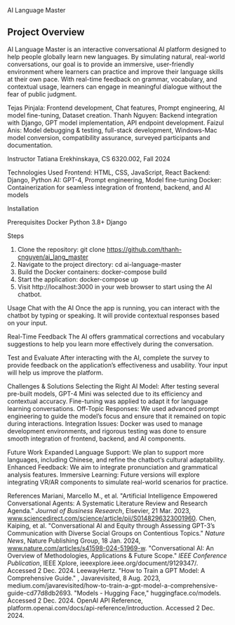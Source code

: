 AI Language Master

Project Overview
-----------------
AI Language Master is an interactive conversational AI platform designed to help people globally learn new languages. By simulating natural, real-world conversations, our goal is to provide an immersive, user-friendly environment where learners can practice and improve their language skills at their own pace. With real-time feedback on grammar, vocabulary, and contextual usage, learners can engage in meaningful dialogue without the fear of public judgment.

Tejas Pinjala: Frontend development, Chat features, Prompt engineering, AI model fine-tuning, Dataset creation.
Thanh Nguyen: Backend integration with Django, GPT model implementation, API endpoint development.
Faizul Anis: Model debugging & testing, full-stack development, Windows-Mac model conversion, compatibility assurance, surveyed participants and documentation.

Instructor
Tatiana Erekhinskaya, CS 6320.002, Fall 2024

Technologies Used
Frontend: HTML, CSS, JavaScript, React
Backend: Django, Python
AI: GPT-4, Prompt engineering, Model fine-tuning
Docker: Containerization for seamless integration of frontend, backend, and AI models

Installation

Prerequisites
Docker
Python 3.8+
Django

Steps
1. Clone the repository:
   git clone https://github.com/thanh-cnguyen/ai_lang_master
2. Navigate to the project directory:
   cd ai-language-master
3. Build the Docker containers:
   docker-compose build
4. Start the application:
   docker-compose up
5. Visit http://localhost:3000 in your web browser to start using the AI chatbot.

Usage
Chat with the AI
Once the app is running, you can interact with the chatbot by typing or speaking. It will provide contextual responses based on your input.

Real-Time Feedback
The AI offers grammatical corrections and vocabulary suggestions to help you learn more effectively during the conversation.

Test and Evaluate
After interacting with the AI, complete the survey to provide feedback on the application’s effectiveness and usability. Your input will help us improve the platform.

Challenges & Solutions
Selecting the Right AI Model: After testing several pre-built models, GPT-4 Mini was selected due to its efficiency and contextual accuracy. Fine-tuning was applied to adapt it for language learning conversations.
Off-Topic Responses: We used advanced prompt engineering to guide the model’s focus and ensure that it remained on topic during interactions.
Integration Issues: Docker was used to manage development environments, and rigorous testing was done to ensure smooth integration of frontend, backend, and AI components.

Future Work
Expanded Language Support: We plan to support more languages, including Chinese, and refine the chatbot’s cultural adaptability.
Enhanced Feedback: We aim to integrate pronunciation and grammatical analysis features.
Immersive Learning: Future versions will explore integrating VR/AR components to simulate real-world scenarios for practice.

References
Mariani, Marcello M., et al. "Artificial Intelligence Empowered Conversational Agents: A Systematic Literature Review and Research Agenda." *Journal of Business Research*, Elsevier, 21 Mar. 2023, www.sciencedirect.com/science/article/pii/S0148296323001960.
Chen, Kaiping, et al. "Conversational AI and Equity through Assessing GPT-3’s Communication with Diverse Social Groups on Contentious Topics." *Nature News*, Nature Publishing Group, 18 Jan. 2024, www.nature.com/articles/s41598-024-51969-w.
"Conversational AI: An Overview of Methodologies, Applications & Future Scope." *IEEE Conference Publication*, IEEE Xplore, ieeexplore.ieee.org/document/9129347/. Accessed 2 Dec. 2024.
LeewayHertz. "How to Train a GPT Model: A Comprehensive Guide." , Javarevisited, 8 Aug. 2023, medium.com/javarevisited/how-to-train-a-gpt-model-a-comprehensive-guide-cd77d8db2693.
"Models - Hugging Face," huggingface.co/models. Accessed 2 Dec. 2024.
OpenAI API Reference, platform.openai.com/docs/api-reference/introduction. Accessed 2 Dec. 2024.
